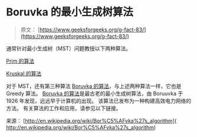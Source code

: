 # Boruvka 的最小生成树算法

> 原文： [https://www.geeksforgeeks.org/g-fact-83/](https://www.geeksforgeeks.org/g-fact-83/)

通常针对最小生成树（MST）问题教授以下两种算法。

[Prim 的算法](http://en.wikipedia.org/wiki/Prim%27s_algorithm)

[Kruskal 的算法](http://en.wikipedia.org/wiki/Kruskal%27s_algorithm)

对于 MST，还有第三种算法 [Boruvka 的算法](http://en.wikipedia.org/wiki/Bor%C5%AFvka%27s_algorithm)，与上述两种算法一样，它也是 Greedy 算法。 [Boruvka 的算法](http://en.wikipedia.org/wiki/Bor%C5%AFvka%27s_algorithm)是最古老的最小生成树算法，由 Boruuvka 于 1926 年发现，远远早于计算机的出现。 该算法已发布为一种构建高效电力网络的方法。 有关算法的工作和应用，请参见以下链接。

来源： [http://en.wikipedia.org/wiki/Bor%C5%AFvka%27s_algorithm]( http://en.wikipedia.org/wiki/Bor%C5%AFvka%27s_algorithm)

